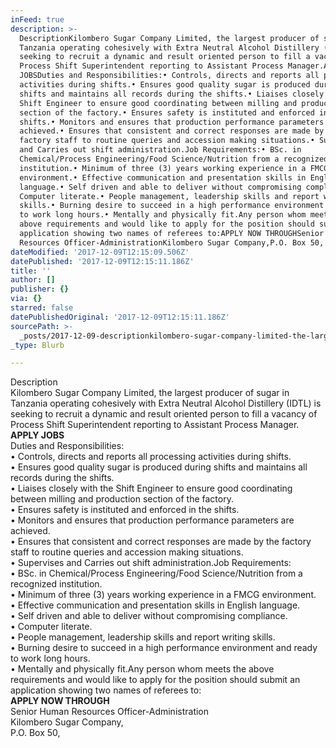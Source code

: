 ```yaml
---
inFeed: true
description: >-
  DescriptionKilombero Sugar Company Limited, the largest producer of sugar in
  Tanzania operating cohesively with Extra Neutral Alcohol Distillery (IDTL) is
  seeking to recruit a dynamic and result oriented person to fill a vacancy of
  Process Shift Superintendent reporting to Assistant Process Manager.APPLY
  JOBSDuties and Responsibilities:• Controls, directs and reports all processing
  activities during shifts.• Ensures good quality sugar is produced during
  shifts and maintains all records during the shifts.• Liaises closely with the
  Shift Engineer to ensure good coordinating between milling and production
  section of the factory.• Ensures safety is instituted and enforced in the
  shifts.• Monitors and ensures that production performance parameters are
  achieved.• Ensures that consistent and correct responses are made by the
  factory staff to routine queries and accession making situations.• Supervises
  and Carries out shift administration.Job Requirements:• BSc. in
  Chemical/Process Engineering/Food Science/Nutrition from a recognized
  institution.• Minimum of three (3) years working experience in a FMCG
  environment.• Effective communication and presentation skills in English
  language.• Self driven and able to deliver without compromising compliance.•
  Computer literate.• People management, leadership skills and report writing
  skills.• Burning desire to succeed in a high performance environment and ready
  to work long hours.• Mentally and physically fit.Any person whom meets the
  above requirements and would like to apply for the position should submit an
  application showing two names of referees to:APPLY NOW THROUGHSenior Human
  Resources Officer-AdministrationKilombero Sugar Company,P.O. Box 50,
dateModified: '2017-12-09T12:15:09.506Z'
datePublished: '2017-12-09T12:15:11.186Z'
title: ''
author: []
publisher: {}
via: {}
starred: false
datePublishedOriginal: '2017-12-09T12:15:11.186Z'
sourcePath: >-
  _posts/2017-12-09-descriptionkilombero-sugar-company-limited-the-largest-prod.md
_type: Blurb

---
```

Description  
Kilombero Sugar Company Limited, the largest producer of sugar in Tanzania operating cohesively with Extra Neutral Alcohol Distillery (IDTL) is seeking to recruit a dynamic and result oriented person to fill a vacancy of Process Shift Superintendent reporting to Assistant Process Manager.  
**APPLY JOBS**  
Duties and Responsibilities:  
• Controls, directs and reports all processing activities during shifts.  
• Ensures good quality sugar is produced during shifts and maintains all records during the shifts.  
• Liaises closely with the Shift Engineer to ensure good coordinating between milling and production section of the factory.  
• Ensures safety is instituted and enforced in the shifts.  
• Monitors and ensures that production performance parameters are achieved.  
• Ensures that consistent and correct responses are made by the factory staff to routine queries and accession making situations.  
• Supervises and Carries out shift administration.Job Requirements:  
• BSc. in Chemical/Process Engineering/Food Science/Nutrition from a recognized institution.  
• Minimum of three (3) years working experience in a FMCG environment.  
• Effective communication and presentation skills in English language.  
• Self driven and able to deliver without compromising compliance.  
• Computer literate.  
• People management, leadership skills and report writing skills.  
• Burning desire to succeed in a high performance environment and ready to work long hours.  
• Mentally and physically fit.Any person whom meets the above requirements and would like to apply for the position should submit an application showing two names of referees to:  
**APPLY NOW THROUGH**  
Senior Human Resources Officer-Administration  
Kilombero Sugar Company,  
P.O. Box 50,